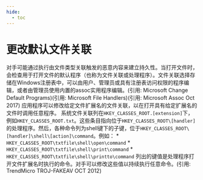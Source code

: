 ```yaml
---
hide:
  - toc
---
```


# 更改默认文件关联

对手可能通过执行由文件类型关联触发的恶意内容来建立持久性。当打开文件时，会检查用于打开文件的默认程序（也称为文件关联或处理程序）。文件关联选择存储在Windows注册表中，可以由用户、管理员或具有注册表访问权限的程序编辑，或者由管理员使用内置的assoc实用程序编辑。(引用: Microsoft Change Default Programs)(引用: Microsoft File Handlers)(引用: Microsoft Assoc Oct 2017) 应用程序可以修改给定文件扩展名的文件关联，以在打开具有给定扩展名的文件时调用任意程序。  系统文件关联列在<code>HKEY_CLASSES_ROOT\.[extension]</code>下，例如<code>HKEY_CLASSES_ROOT\.txt</code>。这些条目指向位于<code>HKEY_CLASSES_ROOT\\[handler]</code>的处理程序。然后，各种命令列为shell键下的子键，位于<code>HKEY_CLASSES_ROOT\\[handler]\shell\\[action]\command</code>。例如：  * <code>HKEY_CLASSES_ROOT\txtfile\shell\open\command</code> * <code>HKEY_CLASSES_ROOT\txtfile\shell\print\command</code> * <code>HKEY_CLASSES_ROOT\txtfile\shell\printto\command</code>  列出的键值是处理程序打开文件扩展名时执行的命令。对手可以修改这些值以持续执行任意命令。(引用: TrendMicro TROJ-FAKEAV OCT 2012)
